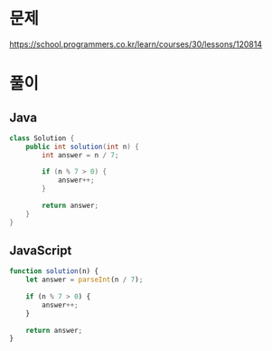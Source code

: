 # 문제
https://school.programmers.co.kr/learn/courses/30/lessons/120814

# 풀이
## Java
```java
class Solution {
    public int solution(int n) {
        int answer = n / 7;
        
        if (n % 7 > 0) {
            answer++;
        }
        
        return answer;
    }
}
```

## JavaScript
```javascript
function solution(n) {
    let answer = parseInt(n / 7);
    
    if (n % 7 > 0) {
        answer++;
    }
    
    return answer;
}
```
